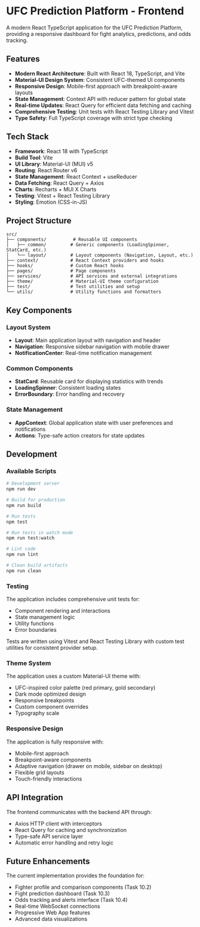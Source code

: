 # UFC Prediction Platform - Frontend

A modern React TypeScript application for the UFC Prediction Platform, providing a responsive dashboard for fight analytics, predictions, and odds tracking.

## Features

- **Modern React Architecture**: Built with React 18, TypeScript, and Vite
- **Material-UI Design System**: Consistent UFC-themed UI components
- **Responsive Design**: Mobile-first approach with breakpoint-aware layouts
- **State Management**: Context API with reducer pattern for global state
- **Real-time Updates**: React Query for efficient data fetching and caching
- **Comprehensive Testing**: Unit tests with React Testing Library and Vitest
- **Type Safety**: Full TypeScript coverage with strict type checking

## Tech Stack

- **Framework**: React 18 with TypeScript
- **Build Tool**: Vite
- **UI Library**: Material-UI (MUI) v5
- **Routing**: React Router v6
- **State Management**: React Context + useReducer
- **Data Fetching**: React Query + Axios
- **Charts**: Recharts + MUI X Charts
- **Testing**: Vitest + React Testing Library
- **Styling**: Emotion (CSS-in-JS)

## Project Structure

```
src/
├── components/          # Reusable UI components
│   ├── common/         # Generic components (LoadingSpinner, StatCard, etc.)
│   └── layout/         # Layout components (Navigation, Layout, etc.)
├── context/            # React Context providers and hooks
├── hooks/              # Custom React hooks
├── pages/              # Page components
├── services/           # API services and external integrations
├── theme/              # Material-UI theme configuration
├── test/               # Test utilities and setup
└── utils/              # Utility functions and formatters
```

## Key Components

### Layout System
- **Layout**: Main application layout with navigation and header
- **Navigation**: Responsive sidebar navigation with mobile drawer
- **NotificationCenter**: Real-time notification management

### Common Components
- **StatCard**: Reusable card for displaying statistics with trends
- **LoadingSpinner**: Consistent loading states
- **ErrorBoundary**: Error handling and recovery

### State Management
- **AppContext**: Global application state with user preferences and notifications
- **Actions**: Type-safe action creators for state updates

## Development

### Available Scripts

```bash
# Development server
npm run dev

# Build for production
npm run build

# Run tests
npm test

# Run tests in watch mode
npm run test:watch

# Lint code
npm run lint

# Clean build artifacts
npm run clean
```

### Testing

The application includes comprehensive unit tests for:
- Component rendering and interactions
- State management logic
- Utility functions
- Error boundaries

Tests are written using Vitest and React Testing Library with custom test utilities for consistent provider setup.

### Theme System

The application uses a custom Material-UI theme with:
- UFC-inspired color palette (red primary, gold secondary)
- Dark mode optimized design
- Responsive breakpoints
- Custom component overrides
- Typography scale

### Responsive Design

The application is fully responsive with:
- Mobile-first approach
- Breakpoint-aware components
- Adaptive navigation (drawer on mobile, sidebar on desktop)
- Flexible grid layouts
- Touch-friendly interactions

## API Integration

The frontend communicates with the backend API through:
- Axios HTTP client with interceptors
- React Query for caching and synchronization
- Type-safe API service layer
- Automatic error handling and retry logic

## Future Enhancements

The current implementation provides the foundation for:
- Fighter profile and comparison components (Task 10.2)
- Fight prediction dashboard (Task 10.3)
- Odds tracking and alerts interface (Task 10.4)
- Real-time WebSocket connections
- Progressive Web App features
- Advanced data visualizations